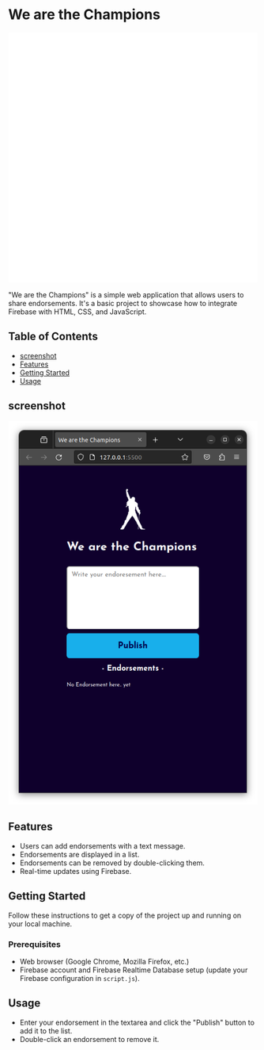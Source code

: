 # We are the Champions

![Project Preview](assets/freddie.png)

"We are the Champions" is a simple web application that allows users to share endorsements. It's a basic project to showcase how to integrate Firebase with HTML, CSS, and JavaScript.

## Table of Contents

- [screenshot](#screenshot)
- [Features](#features)
- [Getting Started](#getting-started)
- [Usage](#usage)

## screenshot

![Screenshot](assets/homescreen.png)

## Features

- Users can add endorsements with a text message.
- Endorsements are displayed in a list.
- Endorsements can be removed by double-clicking them.
- Real-time updates using Firebase.

## Getting Started

Follow these instructions to get a copy of the project up and running on your local machine.

### Prerequisites

- Web browser (Google Chrome, Mozilla Firefox, etc.)
- Firebase account and Firebase Realtime Database setup (update your Firebase configuration in `script.js`).

## Usage

- Enter your endorsement in the textarea and click the "Publish" button to add it to the list.
- Double-click an endorsement to remove it.

